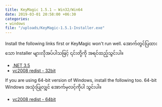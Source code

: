 ```yaml
---
title: KeyMagic 1.5.1 – Win32/Win64
date: 2019-03-01 20:58:00 +06:30
categories:
- windows
file: "/uploads/KeyMagic-1.5.1-Installer.exe"
---
```


Install the following links first or KeyMagic won't run well.
အောက်တွင်ပြထားသော Installer များလိုအပ်ပါသဖြင့် ၎င်းတို့ကို အရင်ထည့်သွင်းပါ။

- [.NET 3.5](http://www.microsoft.com/download/en/details.aspx?id=21)
- [vc2008 redist - 32bit](http://www.microsoft.com/download/en/details.aspx?id=5582)

If you are using 64-bit version of Windows, install the following too.
64-bit Windows အသုံးပြုလျှင် အောက်မှလင့်ကိုပါ သွင်းပါ။
- [vc2008 redist - 64bit](http://www.microsoft.com/download/en/details.aspx?displaylang=en&id=15336)